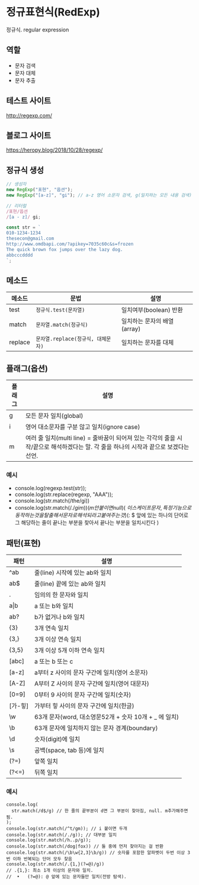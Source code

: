 # 정규표현식(RedExp)

정규식. regular expression

## 역할

- 문자 검색
- 문자 대체
- 문자 추출

## 테스트 사이트

http://regexp.com/

## 블로그 사이트

https://heropy.blog/2018/10/28/regexp/

## 정규식 생성

```js
// 생성자
new RegExp("표현", "옵션");
new RegExp("[a-z]", "gi"); // a-z 영어 소문자 검색, g(일치하는 모든 내용 검색) i(대문자 소문자 구분 안하겠다)

// 리터럴
/표현/옵션
/[a - z]/ gi;
```

```js
const str = `
010-1234-1234
thesecon@gmail.com
http://www.omdbapi.com/?apikey=7035c60c&s=frozen
The quick brown fox jumps over the lazy dog.
abbcccdddd
`;
```

## 메소드

| 메소드  | 문법                               | 설명                        |
| ------- | ---------------------------------- | --------------------------- |
| test    | `정규식.test(문자열)`              | 일치여부(boolean) 반환      |
| match   | `문자열.match(정규식)`             | 일치하는 문자의 배열(array) |
| replace | `문자열.replace(정규식, 대체문자)` | 일치하는 문자를 대체        |

## 플래그(옵션)

| 플래그 | 설명                                                                                                                                 |
| ------ | ------------------------------------------------------------------------------------------------------------------------------------ |
| g      | 모든 문자 일치(global)                                                                                                               |
| i      | 영어 대소문자를 구분 않고 일치(ignore case)                                                                                          |
| m      | 여러 줄 일치(multi line) = 줄바꿈이 되어져 있는 각각의 줄을 시작/끝으로 해석하겠다는 말. 각 줄을 하나의 시작과 끝으로 보겠다는 선언. |

### 예시

- console.log(regexp.test(str));
- console.log(str.replace(regexp, "AAA"));
- console.log(str.match(/the/gi))
- console.log(str.match(/\.$/gim)) (m 안붙이면 null)
  (\: 이스케이프 문자, 특정 기능으로 동작하는 것을 탈출해서 문자로 해석되라고 붙여주는 것)
($: $ 앞에 있는 하나의 단어로 그 해당하는 줄이 끝나는 부분을 찾아서 끝나는 부분을 일치시킨다 )

## 패턴(표현)

| 패턴       | 설명                                                   |
| ---------- | ------------------------------------------------------ |
| ^ab        | 줄(line) 시작에 있는 ab와 일치                         |
| ab$        | 줄(line) 끝에 있는 ab와 일치                           |
| .          | 임의의 한 문자와 일치                                  |
| a&verbar;b | a 또는 b와 일치                                        |
| ab?        | b가 없거나 b와 일치                                    |
| {3}        | 3개 연속 일치                                          |
| {3,}       | 3개 이상 연속 일치                                     |
| {3,5}      | 3개 이상 5개 이하 연속 일치                            |
| [abc]      | a 또는 b 또는 c                                        |
| [a-z]      | a부터 z 사이의 문자 구간에 일치(영어 소문자)           |
| [A-Z]      | A부터 Z 사이의 문자 구간에 일치(영어 대문자)           |
| [0=9]      | 0부터 9 사이의 문자 구간에 일치(숫자)                  |
| [가-힣]    | 가부터 힣 사이의 문자 구간에 일치(한글)                |
| \w         | 63개 문자(word, 대소영문52개 + 숫자 10개 + \_ 에 일치) |
| \b         | 63개 문자에 일치하지 않는 문자 경계(boundary)          |
| \d         | 숫자(digit)에 일치                                     |
| \s         | 공백(space, tab 등)에 일치                             |
| (?=)       | 앞쪽 일치                                              |
| (?<=)      | 뒤쪽 일치                                              |

### 예시

```
console.log(
  str.match(/d$/g) // 한 줄의 끝부분이 d면 그 부분이 찾아짐, null. m추가해주면 됨.
);
console.log(str.match(/^t/gm)); // i 붙이면 두개
console.log(str.match(/./g)); // 대부분 일치
console.log(str.match(/h..p/g));
console.log(str.match(/dog|fox)) // 둘 중에 먼저 찾아지는 걸 반환
console.log(str.match(/\b\w{2,3}\b/g)) // 숫자를 포함한 알파벳이 두번 이상 3번 이하 반복되는 단어 모두 찾음
console.log(str.match(/.{1,}(?=@)/g))
// .{1,}: 최소 1개 이상의 문자와 일치.
//	•	(?=@): @ 앞에 있는 문자들만 일치(전방 탐색).
```
